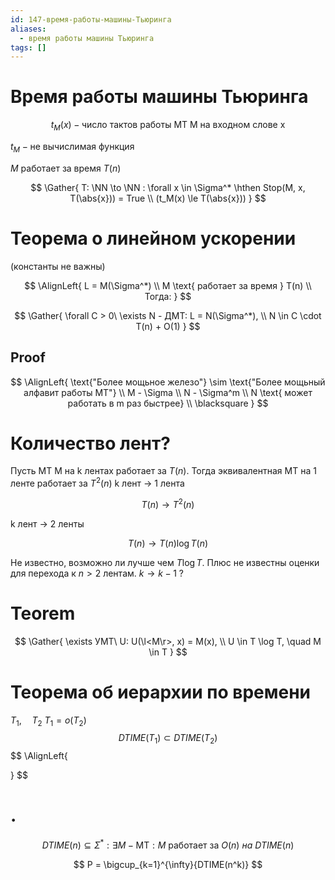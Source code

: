 ```yaml
---
id: 147-время-работы-машины-Тьюринга
aliases:
  - время работы машины Тьюринга
tags: []
---
```

# Время работы машины Тьюринга

$$
t_M(x) - \text{число тактов работы МТ M на входном слове x}
$$

$t_M - \text{не вычислимая функция}$

$M \text{ работает за время } T(n)$

$$
\Gather{
T: \NN \to \NN : \forall x \in \Sigma^* \hthen
Stop(M, x, T(\abs{x})) = True  \\
(t_M(x) \le T(\abs{x}))
}
$$

# Теорема о линейном ускорении

(константы не важны)

$$
\AlignLeft{
L = M(\Sigma^*) \\
M \text{ работает за время } T(n) \\
Тогда:
}
$$

$$
\Gather{
\forall C > 0\ \exists N - ДМТ: L = N(\Sigma^*), \\
N \in C \cdot T(n) + O(1)
}
$$

## Proof

$$
\AlignLeft{
\text{"Более мощьное железо"} \sim \text{"Более мощьный алфавит работы МТ"} \\
M - \Sigma \\
N - \Sigma^m \\
N \text{ может работать в m раз быстрее} \\
\blacksquare
}
$$

# Количество лент?

Пусть МТ M на k лентах работает за $T(n)$.
Тогда эквивалентная МТ на 1 ленте работает за $T^2(n)$
k лент $\to$ 1 лента

$$
T(n) \to T^2(n)
$$

k лент $\to$ 2 ленты

$$
T(n) \to T(n) \log{T(n)}
$$

Не известно, возможно ли лучше чем $T \log T$.
Плюс не известны оценки для перехода к $n > 2$ лентам.
$k \to k-1$ ?

# Teorem

$$
\Gather{
\exists УМТ\ U: U(\l<M\r>, x) = M(x), \\
U \in T \log T, \quad M \in T
}
$$

# Теорема об иерархии по времени

$T_1, \quad T_2$
$T_1 = o(T_2)$
$$
DTIME(T_1) \subset DTIME(T_2)
$$
$$
\AlignLeft{

}
$$

# .

$$
DTIME(n) \subseteq \Sigma^* : \exists M - \text{MТ} : M\ \text{работает за}\ O(n)\ на\ DTIME(n)
$$

$$
P = \bigcup_{k=1}^{\infty}{DTIME(n^k)}
$$

